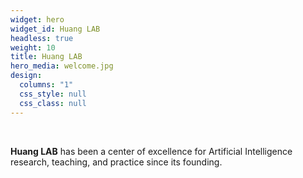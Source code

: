```yaml
---
widget: hero
widget_id: Huang LAB
headless: true
weight: 10
title: Huang LAB
hero_media: welcome.jpg
design:
  columns: "1"
  css_style: null
  css_class: null
---
```


<br>

**Huang LAB** has been a center of excellence for Artificial Intelligence research, teaching, and practice since its founding.

